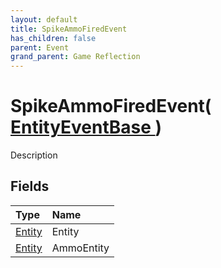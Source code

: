 ```yaml
---
layout: default
title: SpikeAmmoFiredEvent
has_children: false
parent: Event
grand_parent: Game Reflection
---
```

# SpikeAmmoFiredEvent( [ EntityEventBase ](/docs/game-reflection/events/entity_event_base) )
Description 

## Fields

| Type | Name |
|:-------------|:--------------|
| [Entity](/docs/game-reflection/classes/entity) | Entity |
| [Entity](/docs/game-reflection/classes/entity) | AmmoEntity |

